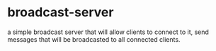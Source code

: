 # broadcast-server
a simple broadcast server that will allow clients to connect to it, send messages that will be broadcasted to all connected clients.
